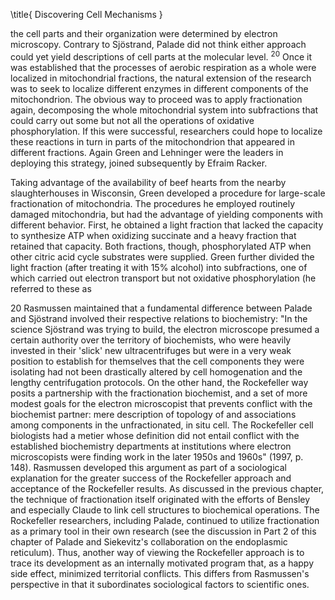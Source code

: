 \title{
Discovering Cell Mechanisms
}

the cell parts and their organization were determined by electron microscopy. Contrary to Sjöstrand, Palade did not think either approach could yet yield descriptions of cell parts at the molecular level. ${ }^{20}$ Once it was established that the processes of aerobic respiration as a whole were localized in mitochondrial fractions, the natural extension of the research was to seek to localize different enzymes in different components of the mitochondrion. The obvious way to proceed was to apply fractionation again, decomposing the whole mitochondrial system into subfractions that could carry out some but not all the operations of oxidative phosphorylation. If this were successful, researchers could hope to localize these reactions in turn in parts of the mitochondrion that appeared in different fractions. Again Green and Lehninger were the leaders in deploying this strategy, joined subsequently by Efraim Racker.

Taking advantage of the availability of beef hearts from the nearby slaughterhouses in Wisconsin, Green developed a procedure for large-scale fractionation of mitochondria. The procedures he employed routinely damaged mitochondria, but had the advantage of yielding components with different behavior. First, he obtained a light fraction that lacked the capacity to synthesize ATP when oxidizing succinate and a heavy fraction that retained that capacity. Both fractions, though, phosphorylated ATP when other citric acid cycle substrates were supplied. Green further divided the light fraction (after treating it with $15 \%$ alcohol) into subfractions, one of which carried out electron transport but not oxidative phosphorylation (he referred to these as

20 Rasmussen maintained that a fundamental difference between Palade and Sjöstrand involved their respective relations to biochemistry: "In the science Sjöstrand was trying to build, the electron microscope presumed a certain authority over the territory of biochemists, who were heavily invested in their 'slick' new ultracentrifuges but were in a very weak position to establish for themselves that the cell components they were isolating had not been drastically altered by cell homogenation and the lengthy centrifugation protocols. On the other hand, the Rockefeller way posits a partnership with the fractionation biochemist, and a set of more modest goals for the electron microscopist that prevents conflict with the biochemist partner: mere description of topology of and associations among components in the unfractionated, in situ cell. The Rockefeller cell biologists had a metier whose definition did not entail conflict with the established biochemistry departments at institutions where electron microscopists were finding work in the later 1950s and 1960s" (1997, p. 148). Rasmussen developed this argument as part of a sociological explanation for the greater success of the Rockefeller approach and acceptance of the Rockefeller results. As discussed in the previous chapter, the technique of fractionation itself originated with the efforts of Bensley and especially Claude to link cell structures to biochemical operations. The Rockefeller researchers, including Palade, continued to utilize fractionation as a primary tool in their own research (see the discussion in Part 2 of this chapter of Palade and Siekevitz's collaboration on the endoplasmic reticulum). Thus, another way of viewing the Rockefeller approach is to trace its development as an internally motivated program that, as a happy side effect, minimized territorial conflicts. This differs from Rasmussen's perspective in that it subordinates sociological factors to scientific ones.